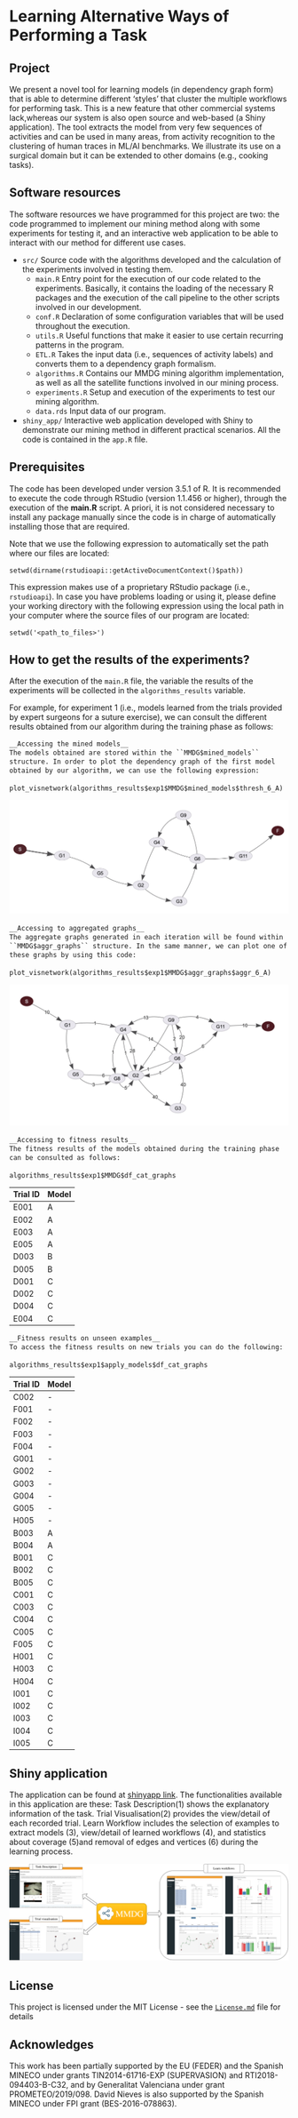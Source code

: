 # Learning Alternative Ways of Performing a Task

## Project
We present a novel tool for learning models (in dependency graph form) that is able to determine different ‘styles’ that cluster the multiple workflows for performing task. This is a new feature that other commercial systems lack,whereas our system is also open source and web-based (a Shiny application). The tool extracts the model from very few sequences of activities and can be used in many areas, from activity recognition to the clustering of human traces in ML/AI benchmarks. We illustrate its use on a surgical domain but it can be extended to other domains (e.g., cooking tasks).

## Software resources
The software resources we have programmed for this project are two: the code programmed to implement our mining method along with some experiments for testing it, and an interactive web application to be able to interact with our method for different use cases. 

+ `src/` Source code with the algorithms developed and the calculation of the experiments involved in testing them.
	+ ``main.R`` Entry point for the execution of our code related to the experiments. Basically, it contains the loading of the necessary R packages and the execution of the call pipeline to the other scripts involved in our development.
	+ ``conf.R`` Declaration of some configuration variables that will be used throughout the execution.
	+ ``utils.R`` Useful functions that make it easier to use certain recurring patterns in the program.
	+ ``ETL.R`` Takes the input data (i.e., sequences of activity labels) and converts them to a dependency graph formalism.
	+ ``algorithms.R`` Contains our MMDG mining algorithm implementation, as well as all the satellite functions involved in our mining process. 
	+ ``experiments.R`` Setup and execution of the experiments to test our mining algorithm. 
	+ ``data.rds`` Input data of our program.
 + `shiny_app/` Interactive web application developed with Shiny to demonstrate our mining method in different practical scenarios. All the code is contained in the `app.R` file.


## Prerequisites
The code has been developed under version 3.5.1 of R. It is recommended to execute the code through RStudio (version 1.1.456 or higher), through the execution of the __main.R__ script. A priori, it is not considered necessary to install any package manually since the code is in charge of automatically installing those that are required. 

Note that we use the following expression to automatically set the path where our files are located:

```
setwd(dirname(rstudioapi::getActiveDocumentContext()$path))
``` 

This expression makes use of a proprietary RStudio package (i.e., ``rstudioapi``). In case you have problems loading or using it, please define your working directory with the following expression using the local path in your computer where the source files of our program are located:

```
setwd('<path_to_files>')
```

## How to get the results of the experiments?
After the execution of the ``main.R`` file, the variable the results of the experiments will be collected in the ``algorithms_results`` variable. 

For example, for experiment 1 (i.e., models learned from the trials provided by expert surgeons for a suture exercise), we can consult the different results obtained from our algorithm during the training phase as follows:


```
__Accessing the mined models__
The models obtained are stored within the ``MMDG$mined_models`` structure. In order to plot the dependency graph of the first model obtained by our algorithm, we can use the following expression:

plot_visnetwork(algorithms_results$exp1$MMDG$mined_models$thresh_6_A)
```
![Model plot](/figures/model.png)

```
__Accessing to aggregated graphs__
The aggregate graphs generated in each iteration will be found within ``MMDG$aggr_graphs`` structure. In the same manner, we can plot one of these graphs by using this code:

plot_visnetwork(algorithms_results$exp1$MMDG$aggr_graphs$aggr_6_A)
```
![Aggr plot](/figures/aggr_graph.png)

```
__Accessing to fitness results__
The fitness results of the models obtained during the training phase can be consulted as follows:

algorithms_results$exp1$MMDG$df_cat_graphs
```

| Trial ID | Model |
| -------- | ----- |
| E001 |	A |
| E002 |	A |
| E003 |	A |
| E005 |	A |
| D003 |	B |
| D005 |	B |
| D001 |	C |
| D002 |	C | 
| D004 |	C |
| E004 |	C |

```
__Fitness results on unseen examples__
To access the fitness results on new trials you can do the following:

algorithms_results$exp1$apply_models$df_cat_graphs

```  
| Trial ID | Model |
| -------- | ----- |
| C002 | 	- |
| F001 |	- |
| F002 |	- |
| F003 |	- |
| F004 |	- |
| G001 |	- |
| G002 |	- |
| G003 |	- |
| G004 |	- |
| G005 |	- |
| H005 |	- |
| B003 |	A |
| B004 |	A |
| B001 |	C |
| B002 |	C |
| B005 |	C |
| C001 |	C |
| C003 |	C |
| C004 |	C |
| C005 |	C |
| F005 |	C |
| H001 |	C |
| H003 |	C |
| H004 |	C |
| I001 |	C |
| I002 |	C |
| I003 |	C |
| I004 |	C |
| I005 |	C |

## Shiny application
The application can be found at [shinyapp link](https://safe-tools.dsic.upv.es/shiny/SurgicalWorkflowMining). The functionalities available in this application are these: Task Description(1) shows the explanatory information of the task. Trial Visualisation(2) provides the view/detail of each recorded trial. Learn Workflow includes the selection of examples to extract models (3), view/detail of learned workflows (4), and statistics about coverage (5)and removal of edges and vertices (6) during the learning process.

![Shiny application](/figures/shiny_app.png)

## License
This project is licensed under the MIT License - see the [`License.md`](LICENSE.md) file for details

## Acknowledges
This work has been partially supported by the EU (FEDER) and the Spanish MINECO under grants TIN2014-61716-EXP (SUPERVASION) and RTI2018-094403-B-C32, and by Generalitat Valenciana under grant PROMETEO/2019/098. David Nieves is also supported by the Spanish MINECO under FPI grant (BES-2016-078863).
